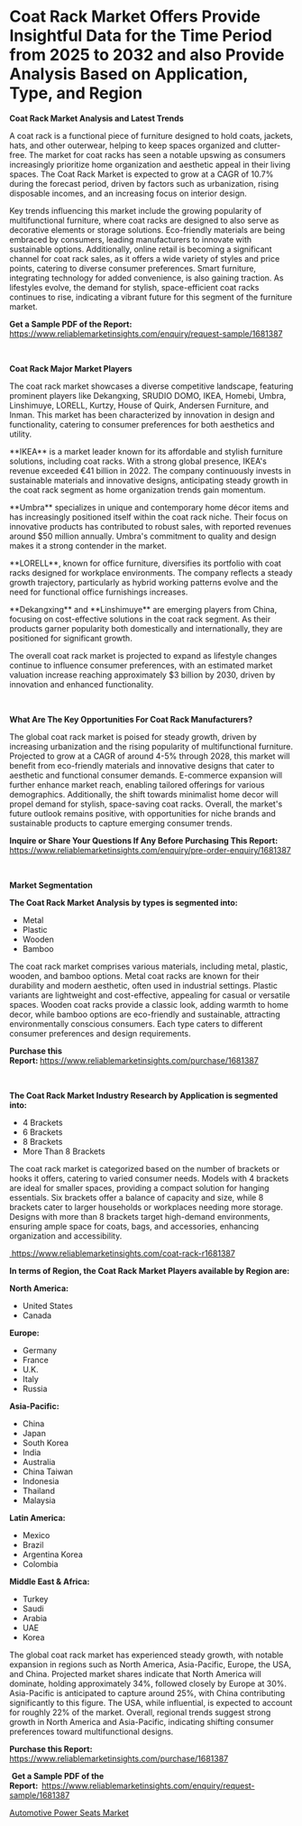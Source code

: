 <p><h1>Coat Rack Market Offers Provide Insightful Data for the Time Period from 2025 to 2032 and also Provide Analysis Based on Application, Type, and Region</h1></p><p><strong>Coat Rack Market Analysis and Latest Trends</strong></p>
<p><p>A coat rack is a functional piece of furniture designed to hold coats, jackets, hats, and other outerwear, helping to keep spaces organized and clutter-free. The market for coat racks has seen a notable upswing as consumers increasingly prioritize home organization and aesthetic appeal in their living spaces. The Coat Rack Market is expected to grow at a CAGR of 10.7% during the forecast period, driven by factors such as urbanization, rising disposable incomes, and an increasing focus on interior design.</p><p>Key trends influencing this market include the growing popularity of multifunctional furniture, where coat racks are designed to also serve as decorative elements or storage solutions. Eco-friendly materials are being embraced by consumers, leading manufacturers to innovate with sustainable options. Additionally, online retail is becoming a significant channel for coat rack sales, as it offers a wide variety of styles and price points, catering to diverse consumer preferences. Smart furniture, integrating technology for added convenience, is also gaining traction. As lifestyles evolve, the demand for stylish, space-efficient coat racks continues to rise, indicating a vibrant future for this segment of the furniture market.</p></p>
<p><strong>Get a Sample PDF of the Report:&nbsp;</strong> <a href="https://www.reliablemarketinsights.com/enquiry/request-sample/1681387?utm_campaign=2535&utm_medium=2&utm_source=Github&utm_content=ia&utm_term=24032025&utm_id=coat-rack">https://www.reliablemarketinsights.com/enquiry/request-sample/1681387</a></p>
<p>&nbsp;</p>
<p><strong>Coat Rack Major Market Players</strong></p>
<p><p>The coat rack market showcases a diverse competitive landscape, featuring prominent players like Dekangxing, SRUDIO DOMO, IKEA, Homebi, Umbra, Linshimuye, LORELL, Kurtzy, House of Quirk, Andersen Furniture, and Inman. This market has been characterized by innovation in design and functionality, catering to consumer preferences for both aesthetics and utility.</p><p>**IKEA** is a market leader known for its affordable and stylish furniture solutions, including coat racks. With a strong global presence, IKEA's revenue exceeded €41 billion in 2022. The company continuously invests in sustainable materials and innovative designs, anticipating steady growth in the coat rack segment as home organization trends gain momentum.</p><p>**Umbra** specializes in unique and contemporary home décor items and has increasingly positioned itself within the coat rack niche. Their focus on innovative products has contributed to robust sales, with reported revenues around $50 million annually. Umbra's commitment to quality and design makes it a strong contender in the market.</p><p>**LORELL**, known for office furniture, diversifies its portfolio with coat racks designed for workplace environments. The company reflects a steady growth trajectory, particularly as hybrid working patterns evolve and the need for functional office furnishings increases.</p><p>**Dekangxing** and **Linshimuye** are emerging players from China, focusing on cost-effective solutions in the coat rack segment. As their products garner popularity both domestically and internationally, they are positioned for significant growth.</p><p>The overall coat rack market is projected to expand as lifestyle changes continue to influence consumer preferences, with an estimated market valuation increase reaching approximately $3 billion by 2030, driven by innovation and enhanced functionality.</p></p>
<p>&nbsp;</p>
<p><strong>What Are The Key Opportunities For Coat Rack Manufacturers?</strong></p>
<p><p>The global coat rack market is poised for steady growth, driven by increasing urbanization and the rising popularity of multifunctional furniture. Projected to grow at a CAGR of around 4-5% through 2028, this market will benefit from eco-friendly materials and innovative designs that cater to aesthetic and functional consumer demands. E-commerce expansion will further enhance market reach, enabling tailored offerings for various demographics. Additionally, the shift towards minimalist home decor will propel demand for stylish, space-saving coat racks. Overall, the market's future outlook remains positive, with opportunities for niche brands and sustainable products to capture emerging consumer trends.</p></p>
<p><strong>Inquire or Share Your Questions If Any Before Purchasing This Report:</strong> <a href="https://www.reliablemarketinsights.com/enquiry/pre-order-enquiry/1681387?utm_campaign=2535&utm_medium=2&utm_source=Github&utm_content=ia&utm_term=24032025&utm_id=coat-rack">https://www.reliablemarketinsights.com/enquiry/pre-order-enquiry/1681387</a></p>
<p>&nbsp;</p>
<p><strong>Market Segmentation</strong></p>
<p><strong>The Coat Rack Market Analysis by types is segmented into:</strong></p>
<p><ul><li>Metal</li><li>Plastic</li><li>Wooden</li><li>Bamboo</li></ul></p>
<p><p>The coat rack market comprises various materials, including metal, plastic, wooden, and bamboo options. Metal coat racks are known for their durability and modern aesthetic, often used in industrial settings. Plastic variants are lightweight and cost-effective, appealing for casual or versatile spaces. Wooden coat racks provide a classic look, adding warmth to home decor, while bamboo options are eco-friendly and sustainable, attracting environmentally conscious consumers. Each type caters to different consumer preferences and design requirements.</p></p>
<p><strong>Purchase this Report:&nbsp;</strong><a href="https://www.reliablemarketinsights.com/purchase/1681387?utm_campaign=2535&utm_medium=2&utm_source=Github&utm_content=ia&utm_term=24032025&utm_id=coat-rack">https://www.reliablemarketinsights.com/purchase/1681387</a></p>
<p>&nbsp;</p>
<p><strong>The Coat Rack Market Industry Research by Application is segmented into:</strong></p>
<p><ul><li>4 Brackets</li><li>6 Brackets</li><li>8 Brackets</li><li>More Than 8 Brackets</li></ul></p>
<p><p>The coat rack market is categorized based on the number of brackets or hooks it offers, catering to varied consumer needs. Models with 4 brackets are ideal for smaller spaces, providing a compact solution for hanging essentials. Six brackets offer a balance of capacity and size, while 8 brackets cater to larger households or workplaces needing more storage. Designs with more than 8 brackets target high-demand environments, ensuring ample space for coats, bags, and accessories, enhancing organization and accessibility.</p></p>
<p><a href="https://www.reliablemarketinsights.com/coat-rack-r1681387?utm_campaign=2535&utm_medium=2&utm_source=Github&utm_content=ia&utm_term=24032025&utm_id=coat-rack">&nbsp;https://www.reliablemarketinsights.com/coat-rack-r1681387</a></p>
<p><strong>In terms of Region, the Coat Rack Market Players available by Region are:</strong></p>
<p>
    <p> <strong> North America: </strong>
        <ul>
            <li>United States</li>
            <li>Canada</li>
        </ul>
        </p> 
    <p> <strong> Europe: </strong>
        <ul>
            <li>Germany</li>
            <li>France</li>
            <li>U.K.</li>
            <li>Italy</li>
            <li>Russia</li>
        </ul>
        </p> 
    <p> <strong> Asia-Pacific: </strong>
        <ul>
            <li>China</li>
            <li>Japan</li>
            <li>South Korea</li>
            <li>India</li>
            <li>Australia</li>
            <li>China Taiwan</li>
            <li>Indonesia</li>
            <li>Thailand</li>
            <li>Malaysia</li>
        </ul>
        </p> 
    <p> <strong> Latin America: </strong>
        <ul>
            <li>Mexico</li>
            <li>Brazil</li>
            <li>Argentina Korea</li>
            <li>Colombia</li>
        </ul>
        </p> 
    <p> <strong> Middle East & Africa: </strong>
        <ul>
            <li>Turkey</li>
            <li>Saudi</li>
            <li>Arabia</li>
            <li>UAE</li>
            <li>Korea</li>
        </ul>
    </p>
    </p>
<p><p>The global coat rack market has experienced steady growth, with notable expansion in regions such as North America, Asia-Pacific, Europe, the USA, and China. Projected market shares indicate that North America will dominate, holding approximately 34%, followed closely by Europe at 30%. Asia-Pacific is anticipated to capture around 25%, with China contributing significantly to this figure. The USA, while influential, is expected to account for roughly 22% of the market. Overall, regional trends suggest strong growth in North America and Asia-Pacific, indicating shifting consumer preferences toward multifunctional designs.</p></p>
<p><strong>Purchase this Report: </strong><a href="https://www.reliablemarketinsights.com/purchase/1681387?utm_campaign=2535&utm_medium=2&utm_source=Github&utm_content=ia&utm_term=24032025&utm_id=coat-rack">https://www.reliablemarketinsights.com/purchase/1681387</a></p>
<p>&nbsp;<strong>Get a Sample PDF of the Report:&nbsp;&nbsp;</strong><a href="https://www.reliablemarketinsights.com/enquiry/request-sample/1681387?utm_campaign=2535&utm_medium=2&utm_source=Github&utm_content=ia&utm_term=24032025&utm_id=coat-rack">https://www.reliablemarketinsights.com/enquiry/request-sample/1681387</a></p>
<p><strong></strong></p>
<p><p><a href="https://github.com/oliveroste6/Market-Research-Report-List-1/blob/main/automotive-power-seats-market.md?utm_campaign=2535&utm_medium=2&utm_source=Github&utm_content=ia&utm_term=24032025&utm_id=coat-rack">Automotive Power Seats Market</a></p></p>
